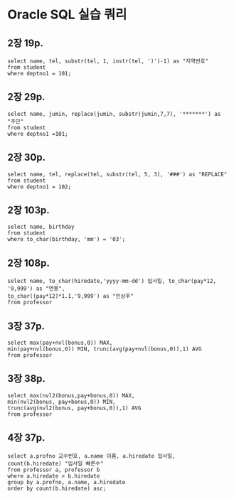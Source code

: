 # Oracle SQL 실습 쿼리

## 2장 19p.
```
select name, tel, substr(tel, 1, instr(tel, ')')-1) as "지역번호"
from student
where deptno1 = 101;
```

## 2장 29p.
```
select name, jumin, replace(jumin, substr(jumin,7,7), '*******') as "주민"
from student
where deptno1 =101;
```

## 2장 30p.
```
select name, tel, replace(tel, substr(tel, 5, 3), '###') as "REPLACE"
from student
where deptno1 = 102;
```

## 2장 103p.
```
select name, birthday
from student
where to_char(birthday, 'mm') = '03';
```

## 2장 108p.
```
select name, to_char(hiredate,'yyyy-mm-dd') 입사일, to_char(pay*12, '9,999') as "연봉",
to_char((pay*12)*1.1,'9,999') as "인상후"
from professor
```

## 3장 37p.
```
select max(pay+nvl(bonus,0)) MAX, 
min(pay+nvl(bonus,0)) MIN, trunc(avg(pay+nvl(bonus,0)),1) AVG
from professor
```

## 3장 38p.
```
select max(nvl2(bonus,pay+bonus,0)) MAX, 
min(nvl2(bonus, pay+bonus,0)) MIN,
trunc(avg(nvl2(bonus, pay+bonus,0)),1) AVG
from professor
```

## 4장 37p.
```
select a.profno 교수번호, a.name 이름, a.hiredate 입사일, count(b.hiredate) "입사일 빠른수"
from professor a, professor b
where a.hiredate > b.hiredate
group by a.profno, a.name, a.hiredate
order by count(b.hiredate) asc;
```
